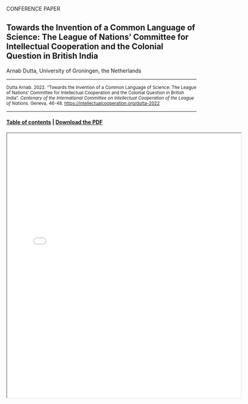CONFERENCE PAPER

## Towards the Invention of a Common Language of Science: The League of Nations’ Committee for Intellectual Cooperation and the Colonial Question in British India

Arnab Dutta, University of Groningen, the Netherlands

<hr>

<small>Dutta Arnab. 2022. “Towards the Invention of a Common Language of Science: The League of Nations’ Committee for Intellectual Cooperation and the Colonial Question in British India”. _Centenary of the International Committee on Intellectual Cooperation of the League of Nations_. Geneva, 46-48. https://intellectualcooperation.org/dutta-2022</small>

<hr>

#### [Table of contents](url) |  [Download the PDF](url) 

<iframe src="files/" width="620px" height="700px">

  
  
